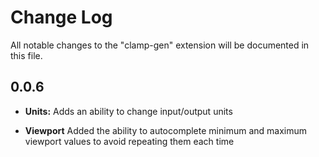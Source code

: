 # Change Log

All notable changes to the "clamp-gen" extension will be documented in this file.

## 0.0.6
  * **Units:**  Adds an ability to change input/output units
  
  * **Viewport** Added the ability to autocomplete minimum and maximum viewport values to avoid repeating them each time
